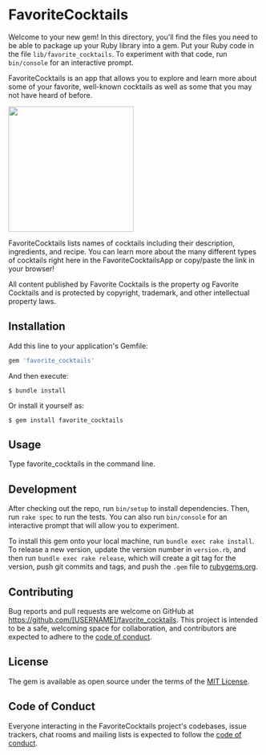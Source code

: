 # FavoriteCocktails

Welcome to your new gem! In this directory, you'll find the files you need to be able to package up your Ruby library into a gem. Put your Ruby code in the file `lib/favorite_cocktails`. To experiment with that code, run `bin/console` for an interactive prompt.

FavoriteCocktails is an app that allows you to explore and learn more about some of your favorite, well-known cocktails as well as some that you may not have heard of before. 

<img src= "https://hips.hearstapps.com/hmg-prod.s3.amazonaws.com/images/margarita-1592951298.jpg?crop=1xw:1xh;center,top&resize=980:*" height ="250" width="250">

FavoriteCocktails lists names of cocktails including their description, ingredients, and recipe. You can learn more about the many different types of cocktails right here in the FavoriteCocktailsApp or copy/paste the link in your browser!

All content published by Favorite Cocktails is the property og Favorite Cocktails and is protected by copyright, trademark, and other intellectual property laws. 

## Installation

Add this line to your application's Gemfile:

```ruby
gem 'favorite_cocktails'
```

And then execute:

    $ bundle install

Or install it yourself as:

    $ gem install favorite_cocktails

## Usage

Type favorite_cocktails in the command line. 

## Development

After checking out the repo, run `bin/setup` to install dependencies. Then, run `rake spec` to run the tests. You can also run `bin/console` for an interactive prompt that will allow you to experiment.

To install this gem onto your local machine, run `bundle exec rake install`. To release a new version, update the version number in `version.rb`, and then run `bundle exec rake release`, which will create a git tag for the version, push git commits and tags, and push the `.gem` file to [rubygems.org](https://rubygems.org).

## Contributing

Bug reports and pull requests are welcome on GitHub at https://github.com/[USERNAME]/favorite_cocktails. This project is intended to be a safe, welcoming space for collaboration, and contributors are expected to adhere to the [code of conduct](https://github.com/[USERNAME]/favorite_cocktails/blob/master/CODE_OF_CONDUCT.md).


## License

The gem is available as open source under the terms of the [MIT License](https://opensource.org/licenses/MIT).

## Code of Conduct

Everyone interacting in the FavoriteCocktails project's codebases, issue trackers, chat rooms and mailing lists is expected to follow the [code of conduct](https://github.com/[USERNAME]/favorite_cocktails/blob/master/CODE_OF_CONDUCT.md).
